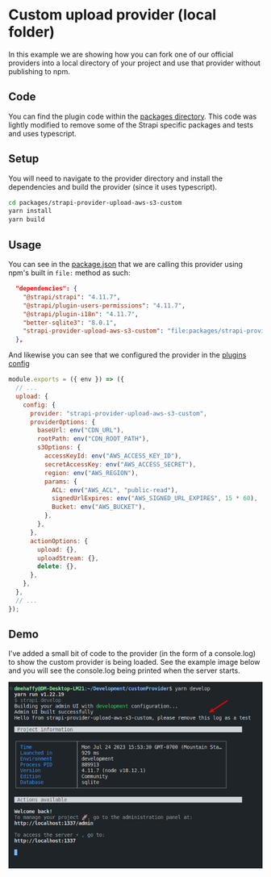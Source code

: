 # Custom upload provider (local folder)

In this example we are showing how you can fork one of our official providers into a local directory of your project and use that provider without publishing to npm.

## Code

You can find the plugin code within the [packages directory](./packages/strapi-provider-upload-aws-s3-custom). This code was lightly modified to remove some of the Strapi specific packages and tests and uses typescript.

## Setup

You will need to navigate to the provider directory and install the dependencies and build the provider (since it uses typescript).

```bash
cd packages/strapi-provider-upload-aws-s3-custom
yarn install
yarn build
```

## Usage

You can see in the [package.json](./package.json) that we are calling this provider using npm's built in `file:` method as such:

```json
  "dependencies": {
    "@strapi/strapi": "4.11.7",
    "@strapi/plugin-users-permissions": "4.11.7",
    "@strapi/plugin-i18n": "4.11.7",
    "better-sqlite3": "8.0.1",
    "strapi-provider-upload-aws-s3-custom": "file:packages/strapi-provider-upload-aws-s3-custom"
  },
```

And likewise you can see that we configured the provider in the [plugins config](config/plugins.js)

```js
module.exports = ({ env }) => ({
  // ...
  upload: {
    config: {
      provider: "strapi-provider-upload-aws-s3-custom",
      providerOptions: {
        baseUrl: env("CDN_URL"),
        rootPath: env("CDN_ROOT_PATH"),
        s3Options: {
          accessKeyId: env("AWS_ACCESS_KEY_ID"),
          secretAccessKey: env("AWS_ACCESS_SECRET"),
          region: env("AWS_REGION"),
          params: {
            ACL: env("AWS_ACL", "public-read"),
            signedUrlExpires: env("AWS_SIGNED_URL_EXPIRES", 15 * 60),
            Bucket: env("AWS_BUCKET"),
          },
        },
      },
      actionOptions: {
        upload: {},
        uploadStream: {},
        delete: {},
      },
    },
  },
  // ...
});
```

## Demo

I've added a small bit of code to the provider (in the form of a console.log) to show the custom provider is being loaded. See the example image below and you will see the console.log being printed when the server starts.

![demo](./demo.png)
